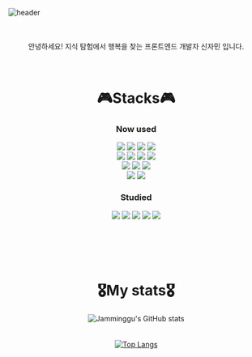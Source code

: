 ![header](https://capsule-render.vercel.app/api?type=Venom&text=Jamin's_github&color=1a1b27&fontColor=628fda)
<br><br><br>

<div align="center">
  안녕하세요! 지식 탐험에서 행복을 찾는 프론트엔드 개발자 신자민 입니다.
  <br><br><br>
  
  # 🎮Stacks🎮
  ### Now used
  <img src="https://img.shields.io/badge/React-61DAFB?style=flat-square&logo=React&logoColor=white"/> 
  <img src="https://img.shields.io/badge/HTML5-E34F26?style=flat-square&logo=html5&logoColor=white"/> 
  <img src="https://img.shields.io/badge/CSS3-1572B6?style=flat-square&logo=css3&logoColor=white"/> 
  <img src="https://img.shields.io/badge/Recoil-3578E5?style=flat-square&logo=Recoil&logoColor=black"/> <br>
  <img src="https://img.shields.io/badge/JavaScript-F7DF1E?style=flat-square&logo=JavaScript&logoColor=black"/> 
  <img src="https://img.shields.io/badge/typescript-3178C6?style=flat-square&logo=typescript&logoColor=black"/> 
  <img src="https://img.shields.io/badge/jquery-0769AD?style=flat-square&logo=jquery&logoColor=black"/>
  <img src="https://img.shields.io/badge/bootstrap-7952B3?style=flat-square&logo=bootstrap&logoColor=black"/> <br>
  <img src="https://img.shields.io/badge/mysql-4479A1?style=flat-square&logo=mysql&logoColor=black"/>
  <img src="https://img.shields.io/badge/oracle-F80000?style=flat-square&logo=oracle&logoColor=black"/>
  <img src="https://img.shields.io/badge/figma-F24E1E?style=flat-square&logo=figma&logoColor=white"/> 
  <br>
  <img src="https://img.shields.io/badge/Git-F05032?style=flat-square&logo=git&logoColor=white"/> <img src="https://img.shields.io/badge/GitHub-181717?style=flat-square&logo=GitHub&logoColor=white"/>
  
  ### Studied
  <img src="https://img.shields.io/badge/java-007396?style=flat-square&logo=java&logoColor=white"/>
  <img src="https://img.shields.io/badge/python-3776AB?style=flat-square&logo=python&logoColor=black"/>
  <img src="https://img.shields.io/badge/c-A8B9CC?style=flat-square&logo=c&logoColor=black"/>
  <img src="https://img.shields.io/badge/r-276DC3?style=flat-square&logo=r&logoColor=black"/>
  <img src="https://img.shields.io/badge/linux-FCC624?style=flat-square&logo=linux&logoColor=black"/>

  <br><br>
  -----
  # 🎖My stats🎖
  ![Jamminggu's GitHub stats](https://github-readme-stats.vercel.app/api?username=Jaminggu&theme=tokyonight&show_icons=true) 
  <br><br><br>
  [![Top Langs](https://github-readme-stats.vercel.app/api/top-langs/?username=Jaminggu&layout=donut&theme=tokyonight)](https://github.com/anuraghazra/github-readme-stats)
</div>
